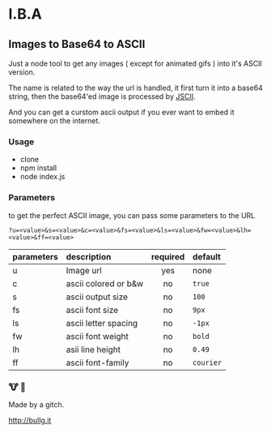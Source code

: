 # I.B.A
## Images to Base64 to ASCII
Just a node tool to get any images ( except for animated gifs ) into it's ASCII version.

The name is related to the way the url is handled, it first turn it into a base64 string, then the base64'ed image is processed by [JSCII](https://github.com/EnotionZ/jscii).

And you can get a curstom ascii output if you ever want to embed it somewhere on the internet.

### Usage
- clone
- npm install 
- node index.js

### Parameters
to get the perfect ASCII image, you can pass some parameters to the URL

`?u=<value>&s=<value>&c=<value>&fs=<value>&ls=<value>&fw=<value>&lh=<value>&ff=<value>
`

| parameters    | description         | required   | default  |
| ------------- |:--------------------|:----------:|:---------|
| u             | Image url           | yes        | none     |
| c             | ascii colored or b&w| no         | `true`   |
| s             | ascii output size   | no         | `100`    |
| fs            | ascii font size     | no         | `9px`    |
| ls            | ascii letter spacing| no         | `-1px`   |
| fw            | ascii font weight   | no         | `bold`   |
| lh            | asii line height    | no         | `0.49`   |
| ff            | ascii font-family   | no         | `courier`|


### :cow: :shit:
Made by a gitch. 

http://bullg.it